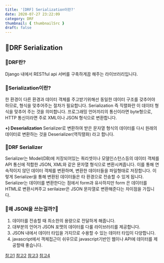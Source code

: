 ```yaml
---
title: '[DRF] Serialization이란?'
date: 2020-07-27 23:22:09
category: DRF
thumbnail: { thumbnailSrc }
draft: false
---
```



## 🌟DRF Serialization

### 🎯DRF란?
Django 내에서 RESTful api 서버를 구축하게끔 해주는 라이브러리입니다.  

### 🎯Serialization이란?
한 환경이 다른 환경과 데이터 객체를 주고받기위해선 동일한 데이터 구조를 갖추어야 하므로, 형식을 맞추어주는 절차가 필요합니다. 
Serialization 즉 직렬화란 이 데이터 형식을 맞추어 주는 것을 의미합니다. 
프로그래밍 언어끼리의 통신이라면 byte형으로, HTTP 통신이라면 주로 XML이나 JSON 형식으로 변환합니다.

**+) Deserialization**
Serializer로 변환하여 받은 문자열 형식의 데이터를 다시 원래의 데이터로 변환하는 것을 Deserializer(역직렬화) 라고 합니다.

### 🎯DRF Serializer
Serializer는 Model(DB)에 저장되어있는 쿼리셋이나 모델인스턴스등의 데이터 객체를 API 통신에 적합한 JSON, XML와 같은 문자열 형식으로 변환시켜줍니다. 
이를 통해 연속적이지 않던 데이터 객체를 변환하며, 변환한 데이터들을 파일형태로 저장합니다. 이렇게  Serializer을 통해 변환된 데이터들은 타 환경으로 전송할 수 있게 됩니다.
Serializer는 데이터를 변환한다는 점에서 form과 유사하지만 form 은 데이터를 HTML로 변환시켜주고 serilaizer은 JSON 문자열로 변환해준다는 차이점을 가집니다.

### 🎯왜 JSON을 쓰는걸까?🤔
1. 데이터를 전송할 때 최소한의 용량으로 전달하게 해줍니다.
2. 대부분의 언어가 JSON 포맷의 데이터를 다룰 라이브러리를 제공합니다.
3. JSON 내에서 데이터 타입을 가지므로 수용할 수 있는 데이터 타입이 다양합니다.
4. javascript에서 객체접근이 쉬우므로 javascript기반인 웹이나 API에 데이터를 제공할때 좋습니다.



[참고1](https://chrisjune.github.io/drf-02-json-serialization)
[참고2](https://velog.io/@ground4ekd/django-rest-framework)
[참고3](https://iwbtbitj.tistory.com/101#:~:text=json%EC%9D%84%20%EC%82%AC%EC%9A%A9%ED%95%98%EB%8A%94%20%EC%9D%B4%EC%9C%A0,%EB%8B%A4%EC%96%91%ED%95%9C%20%EC%96%B8%EC%96%B4%EC%97%90%20%EC%82%AC%EC%9A%A9%EB%90%A9%EB%8B%88%EB%8B%A4.&text=json%EC%9D%80%20%EA%B0%9D%EC%B2%B4%20%EB%B3%80%EC%88%98%20%EB%B0%B0%EC%97%B4,%ED%95%A8%EC%88%98%EB%A5%BC%20%EC%82%AC%EC%9A%A9%ED%95%98%EC%A7%80%EC%95%8A%EC%8A%B5%EB%8B%88%EB%8B%A4)
[참고4](https://java119.tistory.com/53)